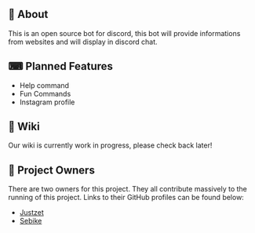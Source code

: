 
## 👋 About
This is an open source bot for discord, this bot will provide informations from websites and will display in discord chat.

## ⌨ Planned Features
- Help command
- Fun Commands
- Instagram profile


## 📖 Wiki

Our wiki is currently work in progress, please check back later!


## 💼 Project Owners 
There are two owners for this project. They all contribute massively to the running of this project. Links to their GitHub profiles can be found below:

- [Justzet](https://github.com/JustZet) 
- [Sebike](https://github.com/6eba610ia9)
